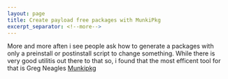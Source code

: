 ```yaml
---
layout: page
title: Create payload free packages with MunkiPkg
excerpt_separator: <!--more-->
---
```


More and more aften i see people ask how to generate a packages with only a preinstall or postinstall script to change something.
While there is very good utilitis out there to that so, i found that the most efficent tool for that is Greg Neagles [Munkipkg](https://github.com/munki/munki-pkg)